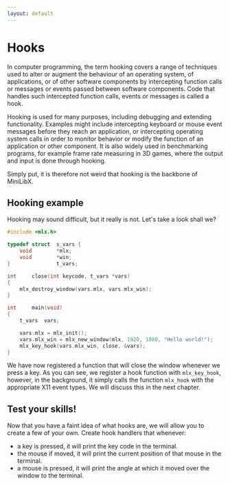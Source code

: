 ```yaml
---
layout: default
---
```


# Hooks

In computer programming, the term hooking covers a range of techniques used to
alter or augment the behaviour of an operating system, of applications, or of
other software components by intercepting function calls or messages or events
passed between software components. Code that handles such intercepted function
calls, events or messages is called a hook.

Hooking is used for many purposes, including debugging and extending
functionality. Examples might include intercepting keyboard or mouse event
messages before they reach an application, or intercepting operating system
calls in order to monitor behavior or modify the function of an application or
other component. It is also widely used in benchmarking programs, for example
frame rate measuring in 3D games, where the output and input is done through
hooking.

Simply put, it is therefore not weird that hooking is the backbone of MiniLibX.

## Hooking example

Hooking may sound difficult, but it really is not. Let's take a look shall
we?

```c
#include <mlx.h>

typedef struct	s_vars {
	void		*mlx;
	void		*win;
}				t_vars;

int		close(int keycode, t_vars *vars)
{
    mlx_destroy_window(vars.mlx, vars.mlx_win);
}

int     main(void)
{
	t_vars	vars;

    vars.mlx = mlx_init();
    vars.mlx_win = mlx_new_window(mlx, 1920, 1080, "Hello world!");
	mlx_key_hook(vars.mlx_win, close, &vars);
} 
```

We have now registered a function that will close the window whenever we press
a key. As you can see, we register a hook function with `mlx_key_hook`, however,
in the background, it simply calls the function `mlx_hook` with the appropriate
X11 event types. We will discuss this in the next chapter.

## Test your skills!

Now that you have a faint idea of what hooks are, we will allow you to create a
few of your own. Create hook handlers that whenever:
- a key is pressed, it will print the key code in the terminal.
- the mouse if moved, it will print the current position of that mouse in the
terminal.
- a mouse is pressed, it will print the angle at which it moved over the window
to the terminal.


